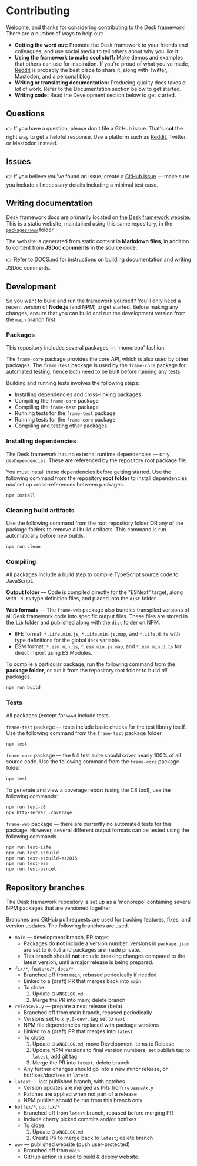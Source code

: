 # Contributing

Welcome, and thanks for considering contributing to the Desk framework! There are a number of ways to help out:

- **Getting the word out:** Promote the Desk framework to your friends and colleagues, and use social media to tell others about why you like it.
- **Using the framework to make cool stuff:** Make demos and examples that others can use for inspiration. If you're proud of what you've made, [Reddit](https://www.reddit.com/r/desk_framework/) is probably the best place to share it, along with Twitter, Mastodon, and a personal blog.
- **Writing or translating documentation:** Producing quality docs takes _a lot_ of work. Refer to the Documentation section below to get started.
- **Writing code:** Read the Development section below to get started.

## Questions

👉 If you have a question, please don't file a GitHub issue. That's **not** the right way to get a helpful response. Use a platform such as [Reddit](https://www.reddit.com/r/desk_framework/), Twitter, or Mastodon instead.

## Issues

👉 If you believe you've found an issue, create a [GitHub issue](https://github.com/desk-framework/desk/issues) — make sure you include all necessary details including a minimal test case.

## Writing documentation

Desk framework docs are primarily located on [the Desk framework website](https://desk-framework.com). This is a static website, maintained using this same repository, in the [`packages/www`](./packages/www/) folder.

The website is generated from static content in **Markdown files**, in addition to content from **JSDoc comments** in the source code.

👉 Refer to [DOCS.md](./DOCS.md) for instructions on building documentation and writing JSDoc comments.

## Development

So you want to build and run the framework yourself? You'll only need a recent version of **Node.js** (and NPM) to get started. Before making any changes, ensure that you can build and run the development version from the `main` branch first.

### Packages

This repository includes several packages, in 'monorepo' fashion.

The `frame-core` package provides the core API, which is also used by other packages. The `frame-test` package is used by the `frame-core` package for automated testing, hence both need to be built before running any tests.

Building and running tests involves the following steps:

- Installing dependencies and cross-linking packages
- Compiling the `frame-core` package
- Compiling the `frame-test` package
- Running tests for the `frame-test` package
- Running tests for the `frame-core` package
- Compiling and testing other packages

### Installing dependencies

The Desk framework has no external runtime dependencies — only `devDependencies`. These are referenced by the repository root package file.

You must install these dependencies before getting started. Use the following command from the repository **root folder** to install dependencies _and_ set up cross-references between packages.

```sh
npm install
```

### Cleaning build artifacts

Use the following command from the root repository folder OR any of the package folders to remove all build artifacts. This command is run automatically before new builds.

```sh
npm run clean
```

### Compiling

All packages include a build step to compile TypeScript source code to JavaScript.

**Output folder** — Code is compiled directly for the "ESNext" target, along with `.d.ts` type definition files, and placed into the `dist` folder.

**Web formats** — The `frame-web` package also bundles transpiled versions of all Desk framework code into specific output files. These files are stored in the `lib` folder and published along with the `dist` folder on NPM.

- IIFE format: `*.iife.min.js`, `*.iife.min.js.map`, and `*.iife.d.ts` with type definitions for the global `desk` variable.
- ESM format: `*.esm.min.js`, `*.esm.min.js.map`, and `*.esm.min.d.ts` for direct import using ES Modules.

To compile a particular package, run the following command from the **package folder**, or run it from the repository root folder to build _all_ packages.

```sh
npm run build
```

### Tests

All packages (except for `www`) include tests.

`frame-test` package — tests include basic checks for the test library itself. Use the following command from the `frame-test` package folder.

```sh
npm test
```

`frame-core` package — the full test suite should cover nearly 100% of all source code. Use the following command from the `frame-core` package folder.

```sh
npm test
```

To generate and view a coverage report (using the C8 tool), use the following commands:

```sh
npm run test-c8
npx http-server .coverage
```

`frame-web` package — there are currently no automated tests for this package. However, several different output formats can be tested using the following commands.

```sh
npm run test-iife
npm run test-esbuild
npm run test-esbuild-es2015
npm run test-esm
npm run test-parcel
```

## Repository branches

The Desk framework repository is set up as a 'monorepo' containing several NPM packages that are versioned together.

Branches and GitHub pull requests are used for tracking features, fixes, and version updates. The following branches are used.

- `main` — development branch, PR target
  - Packages do **not** include a version number, versions in `package.json` are set to `0.0.0` and packages are made private.
  - This branch should **not** include breaking changes compared to the latest version, until a major release is being prepared.
- `fix/*`, `feature/*`, `docs/*`
  - Branched off from `main`, rebased periodically if needed
  - Linked to a (draft) PR that merges back into `main`
  - To close:
    1. Update `CHANGELOG.md`
    2. Merge the PR into main; delete branch
- `release/x.y` — prepare a next release (beta)
  - Branched off from main branch, rebased periodically
  - Versions set to `x.y.0-dev*`, tag set to `next`
  - NPM file dependencies replaced with package versions
  - Linked to a (draft) PR that merges into `latest`
  - To close:
    1. Update `CHANGELOG.md`, move Development items to Release
    2. Update NPM versions to final version numbers, set publish tag to `latest`, add git tag
    3. Merge the PR into `latest`; delete branch
  - Any further changes should go into a new minor release, or hotfixes/docfixes in `latest`.
- `latest` — last published branch, with patches
  - Version updates are merged as PRs from `release/x.y`
  - Patches are applied when not part of a release
  - NPM publish should be run from this branch only
- `hotfix/*`, `docfix/*`
  - Branched off from `latest` branch, rebased before merging PR
  - Include cherry picked commits and/or hotfixes
  - To close:
    1. Update `CHANGELOG.md`
    2. Create PR to merge back to `latest`; delete branch
- `www` — published website (push user-protected)
  - Branched off from `main`
  - GitHub action is used to build & deploy website.
